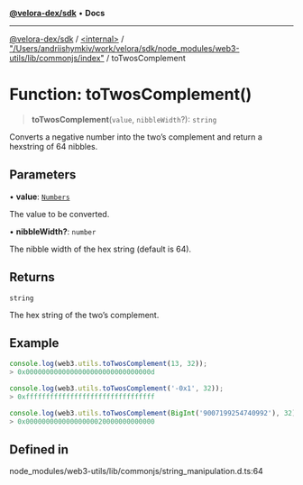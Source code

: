 [**@velora-dex/sdk**](../../../../README.md) • **Docs**

***

[@velora-dex/sdk](../../../../globals.md) / [\<internal\>](../../../README.md) / ["/Users/andriishymkiv/work/velora/sdk/node\_modules/web3-utils/lib/commonjs/index"](../README.md) / toTwosComplement

# Function: toTwosComplement()

> **toTwosComplement**(`value`, `nibbleWidth`?): `string`

Converts a negative number into the two’s complement and return a hexstring of 64 nibbles.

## Parameters

• **value**: [`Numbers`](../../../type-aliases/Numbers.md)

The value to be converted.

• **nibbleWidth?**: `number`

The nibble width of the hex string (default is 64).

## Returns

`string`

The hex string of the two’s complement.

## Example

```ts
console.log(web3.utils.toTwosComplement(13, 32));
> 0x0000000000000000000000000000000d

console.log(web3.utils.toTwosComplement('-0x1', 32));
> 0xffffffffffffffffffffffffffffffff

console.log(web3.utils.toTwosComplement(BigInt('9007199254740992'), 32));
> 0x00000000000000000020000000000000
```

## Defined in

node\_modules/web3-utils/lib/commonjs/string\_manipulation.d.ts:64
